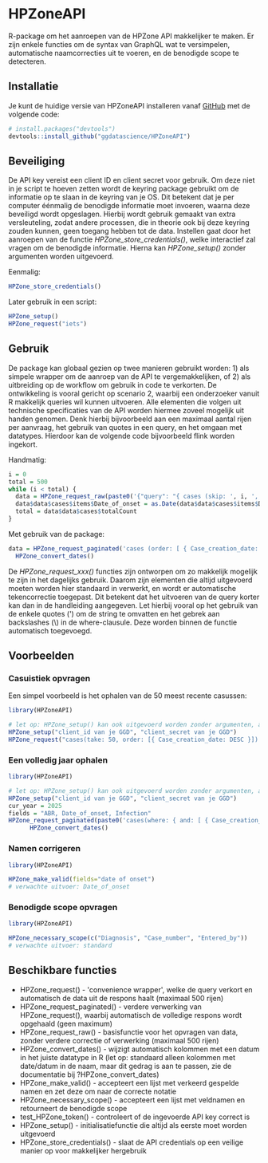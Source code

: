 
# HPZoneAPI

<!-- badges: start -->
<!-- badges: end -->

R-package om het aanroepen van de HPZone API makkelijker te maken. Er zijn enkele functies om de syntax van GraphQL wat te versimpelen, automatische naamcorrecties uit te voeren, en de benodigde scope te detecteren. 

## Installatie

Je kunt de huidige versie van HPZoneAPI installeren vanaf [GitHub](https://github.com/) met de volgende code:

``` r
# install.packages("devtools")
devtools::install_github("ggdatascience/HPZoneAPI")
```

## Beveiliging

De API key vereist een client ID en client secret voor gebruik. Om deze niet in je script te hoeven zetten wordt de keyring package gebruikt om de informatie op te slaan in de keyring van je OS. Dit betekent dat je per computer éénmalig de benodigde informatie moet invoeren, waarna deze beveiligd wordt opgeslagen. Hierbij wordt gebruik gemaakt van extra versleuteling, zodat andere processen, die in theorie ook bij deze keyring zouden kunnen, geen toegang hebben tot de data. Instellen gaat door het aanroepen van de functie *HPZone_store_credentials()*, welke interactief zal vragen om de benodigde informatie. Hierna kan *HPZone_setup()* zonder argumenten worden uitgevoerd.

Eenmalig:
``` r
HPZone_store_credentials()
```

Later gebruik in een script:
``` r
HPZone_setup()
HPZone_request("iets")
```

## Gebruik

De package kan globaal gezien op twee manieren gebruikt worden: 1) als simpele wrapper om de aanroep van de API te vergemakkelijken, of 2) als uitbreiding op de workflow om gebruik in code te verkorten. De ontwikkeling is vooral gericht op scenario 2, waarbij een onderzoeker vanuit R makkelijk queries wil kunnen uitvoeren. Alle elementen die volgen uit technische specificaties van de API worden hiermee zoveel mogelijk uit handen genomen. Denk hierbij bijvoorbeeld aan een maximaal aantal rijen per aanvraag, het gebruik van quotes in een query, en het omgaan met datatypes. Hierdoor kan de volgende code bijvoorbeeld flink worden ingekort.

Handmatig:
``` r
i = 0
total = 500
while (i < total) {
  data = HPZone_request_raw(paste0('{"query": "{ cases (skip: ', i, ', take: 500, order: [ { Case_creation_date: ASC } ], where: { Status: { eq: \\"Open\\" } }) { items { Case_identifier, Date_of_onset }, totalCount } }" }'))
  data$data$cases$items$Date_of_onset = as.Date(data$data$cases$items$Date_of_onset)
  total = data$data$cases$totalCount
}
```

Met gebruik van de package:
``` r
data = HPZone_request_paginated('cases (order: [ { Case_creation_date: ASC } ], where: { Status: { eq: "Open" } }) { items { Case_identifier } }') %>%
  HPZone_convert_dates()
```

De *HPZone_request_xxx()* functies zijn ontworpen om zo makkelijk mogelijk te zijn in het dagelijks gebruik. Daarom zijn elementen die altijd uitgevoerd moeten worden hier standaard in verwerkt, en wordt er automatische tekencorrectie toegepast. Dit betekent dat het uitvoeren van de query korter kan dan in de handleiding aangegeven. Let hierbij vooral op het gebruik van de enkele quotes (') om de string te omvatten en het gebrek aan backslashes (\\) in de where-clausule. Deze worden binnen de functie automatisch toegevoegd. 

## Voorbeelden

### Casuistiek opvragen
Een simpel voorbeeld is het ophalen van de 50 meest recente casussen:

``` r
library(HPZoneAPI)

# let op: HPZone_setup() kan ook uitgevoerd worden zonder argumenten, als HPZone_store_credentials eerder is uitgevoerd
HPZone_setup("client_id van je GGD", "client_secret van je GGD")
HPZone_request("cases(take: 50, order: [{ Case_creation_date: DESC }]) { items { Case_identifier }, totalCount }")
```

### Een volledig jaar ophalen
``` r
library(HPZoneAPI)

# let op: HPZone_setup() kan ook uitgevoerd worden zonder argumenten, als HPZone_store_credentials eerder is uitgevoerd
HPZone_setup("client_id van je GGD", "client_secret van je GGD")
cur_year = 2025
fields = "ABR, Date_of_onset, Infection"
HPZone_request_paginated(paste0('cases(where: { and: [ { Case_creation_date: { gte: "', cur_year, '-01-01" } }, { Case_creation_date: { lte: "', cur_year, '-12-31" } } ]  }) { items { ', fields, ' } }')) %>%
      HPZone_convert_dates()
```

### Namen corrigeren
``` r
library(HPZoneAPI)

HPZone_make_valid(fields="date of onset")
# verwachte uitvoer: Date_of_onset
```

### Benodigde scope opvragen
``` r
library(HPZoneAPI)

HPZone_necessary_scope(c("Diagnosis", "Case_number", "Entered_by"))
# verwachte uitvoer: standard
```

## Beschikbare functies

- HPZone_request() - 'convenience wrapper', welke de query verkort en automatisch de data uit de respons haalt (maximaal 500 rijen)
- HPZone_request_paginated() - verdere verwerking van HPZone_request(), waarbij automatisch de volledige respons wordt opgehaald (geen maximum)
- HPZone_request_raw() - basisfunctie voor het opvragen van data, zonder verdere correctie of verwerking (maximaal 500 rijen)
- HPZone_convert_dates() - wijzigt automatisch kolommen met een datum in het juiste datatype in R (let op: standaard alleen kolommen met date/datum in de naam, maar dit gedrag is aan te passen, zie de documentatie bij ?HPZone_convert_dates)
- HPZone_make_valid() - accepteert een lijst met verkeerd gespelde namen en zet deze om naar de correcte notatie
- HPZone_necessary_scope() - accepteert een lijst met veldnamen en retourneert de benodigde scope
- test_HPZone_token() - controleert of de ingevoerde API key correct is
- HPZone_setup() - initialisatiefunctie die altijd als eerste moet worden uitgevoerd
- HPZone_store_credentials() - slaat de API credentials op een veilige manier op voor makkelijker hergebruik
